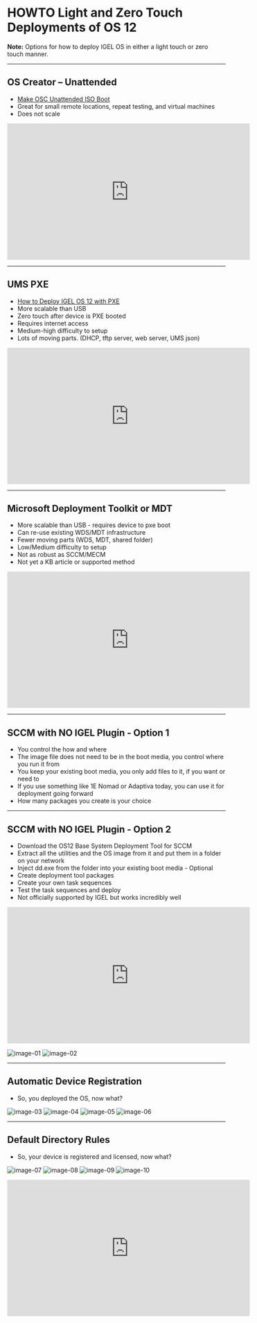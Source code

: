 # HOWTO Light and Zero Touch Deployments of OS 12

**Note:** Options for how to deploy IGEL OS in either a light touch or zero touch manner.

-----

## OS Creator – Unattended

- [Make OSC Unattended ISO Boot](https://github.com/IGEL-Community/IGEL-Custom-Partitions/tree/master/CP_Source/Tools_Drivers/Make_OSC_Unattended_ISO_Boot)
- Great for small remote locations, repeat testing, and virtual machines
- Does not scale

<iframe width="560" height="315" src="https://www.youtube.com/embed/MTyl-E_bOUY?si=Jvn7q24AcyPIkRXn" title="YouTube video player" frameborder="0" allow="accelerometer; autoplay; clipboard-write; encrypted-media; gyroscope; picture-in-picture; web-share" referrerpolicy="strict-origin-when-cross-origin" allowfullscreen></iframe>

-----

## UMS PXE

- [How to Deploy IGEL OS 12 with PXE](https://kb.igel.com/en/igel-os-base-system/12.4.2/how-to-deploy-igel-os-12-with-pxe)
- More scalable than USB
- Zero touch after device is PXE booted
- Requires internet access
- Medium-high difficulty to setup
- Lots of moving parts. (DHCP, tftp server, web server, UMS json)

<iframe width="560" height="315" src="https://www.youtube.com/embed/3EaVaDJCrCY?si=dcd46oekodq0W2DN" title="YouTube video player" frameborder="0" allow="accelerometer; autoplay; clipboard-write; encrypted-media; gyroscope; picture-in-picture; web-share" referrerpolicy="strict-origin-when-cross-origin" allowfullscreen></iframe>

-----

## Microsoft Deployment Toolkit or MDT

- More scalable than USB - requires device to pxe boot
- Can re-use existing WDS/MDT infrastructure
- Fewer moving parts (WDS, MDT, shared folder)
- Low/Medium difficulty to setup
- Not as robust as SCCM/MECM
- Not yet a KB article or supported method

<iframe width="560" height="315" src="https://www.youtube.com/embed/rN5tEHsY7J0?si=01e5sVq1IPnkSATg" title="YouTube video player" frameborder="0" allow="accelerometer; autoplay; clipboard-write; encrypted-media; gyroscope; picture-in-picture; web-share" referrerpolicy="strict-origin-when-cross-origin" allowfullscreen></iframe>

-----

## SCCM with NO IGEL Plugin - Option 1

- You control the how and where
- The image file does not need to be in the boot media, you control where you run it from
- You keep your existing boot media, you only add files to it, if you want or need to
- If you use something like 1E Nomad or Adaptiva today, you can use it for deployment going forward
- How many packages you create is your choice	

-----

## SCCM with NO IGEL Plugin - Option 2

- Download the OS12 Base System Deployment Tool for SCCM
- Extract all the utilities and the OS image from it and put them in a folder on your network
- Inject dd.exe from the folder into your existing boot media - Optional
- Create deployment tool packages	
- Create your own task sequences
- Test the task sequences and deploy
- Not officially supported by IGEL but works incredibly well

<iframe width="560" height="315" src="https://www.youtube.com/embed/Z4Dpks2EQUg?si=G1FWBEKXjKVRMwUd" title="YouTube video player" frameborder="0" allow="accelerometer; autoplay; clipboard-write; encrypted-media; gyroscope; picture-in-picture; web-share" referrerpolicy="strict-origin-when-cross-origin" allowfullscreen></iframe>

![image-01](Images/HOWTO-Light_Zero_Touch_Deployments-01.png)
![image-02](Images/HOWTO-Light_Zero_Touch_Deployments-02.png)

-----

## Automatic Device Registration

- So, you deployed the OS, now what?	

![image-03](Images/HOWTO-Light_Zero_Touch_Deployments-03.png)
![image-04](Images/HOWTO-Light_Zero_Touch_Deployments-04.png)
![image-05](Images/HOWTO-Light_Zero_Touch_Deployments-05.png)
![image-06](Images/HOWTO-Light_Zero_Touch_Deployments-06.png)

-----

## Default Directory Rules

- So, your device is registered and licensed, now what?	

![image-07](Images/HOWTO-Light_Zero_Touch_Deployments-07.png)
![image-08](Images/HOWTO-Light_Zero_Touch_Deployments-08.png)
![image-09](Images/HOWTO-Light_Zero_Touch_Deployments-09.png)
![image-10](Images/HOWTO-Light_Zero_Touch_Deployments-10.png)

<iframe width="560" height="315" src="https://www.youtube.com/embed/hHQHppONuxU?si=zNoKoyBqW2Ju3lxJ" title="YouTube video player" frameborder="0" allow="accelerometer; autoplay; clipboard-write; encrypted-media; gyroscope; picture-in-picture; web-share" referrerpolicy="strict-origin-when-cross-origin" allowfullscreen></iframe>
